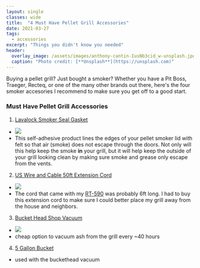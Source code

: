 ```yaml
---
layout: single
classes: wide
title:  "4 Must Have Pellet Grill Accessories"
date: 2021-03-27
tags:
  - accessories
excerpt: "Things you didn't know you needed"
header:
  overlay_image: /assets/images/anthony-cantin-IusNb3cid_w-unsplash.jpg
  caption: "Photo credit: [**Unsplash**](https://unsplash.com)"
---
```


Buying a pellet grill? Just bought a smoker? Whether you have a Pit Boss, Traeger, Recteq, or one of the many other brands out there, here's the four smoker accesories I recommend to make sure you get off to a good start.

### Must Have Pellet Grill Accessories
  1. <a href="https://amzn.to/2NOWbR9" target="_blank">Lavalock Smoker Seal Gasket</a>
  * <a target="_blank"  href="https://www.amazon.com/gp/product/B00JO00S04/ref=as_li_tl?ie=UTF8&camp=1789&creative=9325&creativeASIN=B00JO00S04&linkCode=as2&tag=smokydev-20&linkId=fd11b960a785a68d6a6cf36569ef553c"><img border="0" src="//ws-na.amazon-adsystem.com/widgets/q?_encoding=UTF8&MarketPlace=US&ASIN=B00JO00S04&ServiceVersion=20070822&ID=AsinImage&WS=1&Format=_SL250_&tag=smokydev-20" ></a>
  * This self-adhesive product lines the edges of your pellet smoker lid with felt so that air (smoke) does not escape through the doors. Not only will this help keep the smoke **in** your grill, but it will help keep the outside of your grill looking clean by making sure smoke and grease only escape from the vents.
  2. <a href="https://amzn.to/3clERwC" target="_blank">US Wire and Cable 50ft Extension Cord</a>
  * <a target="_blank"  href="https://www.amazon.com/gp/product/B002HWRSAE/ref=as_li_tl?ie=UTF8&camp=1789&creative=9325&creativeASIN=B002HWRSAE&linkCode=as2&tag=smokydev-20&linkId=2b9ca844a49678e69d309c898bf4d2d2"><img border="0" src="//ws-na.amazon-adsystem.com/widgets/q?_encoding=UTF8&MarketPlace=US&ASIN=B002HWRSAE&ServiceVersion=20070822&ID=AsinImage&WS=1&Format=_SL250_&tag=smokydev-20" ></a>
  * The cord that came with my [RT-590](/about) was probably 6ft long. I had to buy this extension cord to make sure I could better place my grill away from the house and neighbors.
  3. <a href="https://amzn.to/3ruYxmf" target="_blank">Bucket Head Shop Vacuum</a>
  * <a target="_blank"  href="https://www.amazon.com/gp/product/B07H84CHK2/ref=as_li_tl?ie=UTF8&camp=1789&creative=9325&creativeASIN=B07H84CHK2&linkCode=as2&tag=smokydev-20&linkId=510b8c58e41d38047a930958d1607dec"><img border="0" src="//ws-na.amazon-adsystem.com/widgets/q?_encoding=UTF8&MarketPlace=US&ASIN=B07H84CHK2&ServiceVersion=20070822&ID=AsinImage&WS=1&Format=_SL250_&tag=smokydev-20" ></a>
  * cheap option to vacuum ash from the grill every ~40 hours
  4. <a href="https://www.homedepot.com/p/The-Home-Depot-5-Gal-Homer-Bucket-05GLHD2/100087613" target="_blank">5 Gallon Bucket</a>
  * used with the buckethead vacuum
